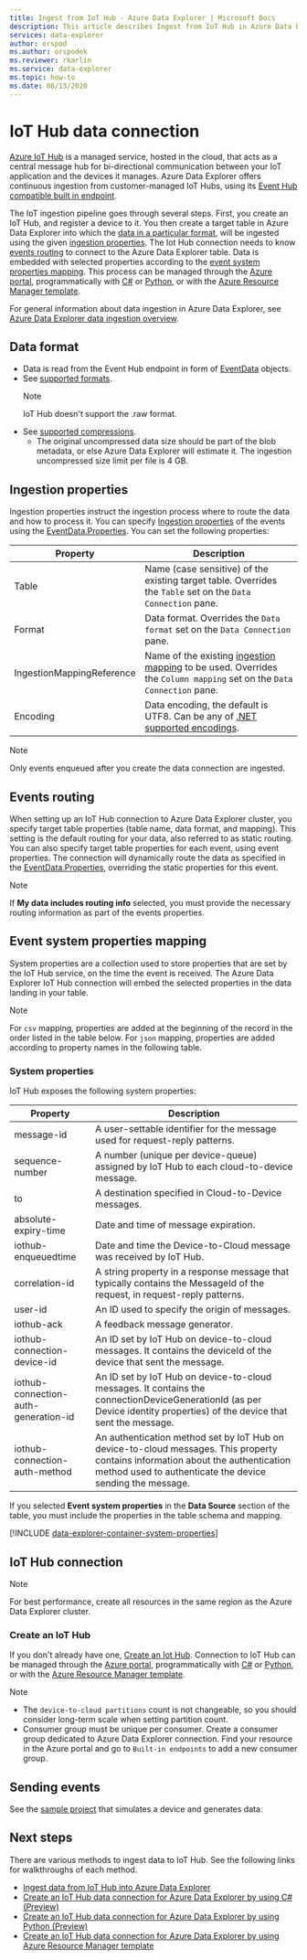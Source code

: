 ```yaml
---
title: Ingest from IoT Hub - Azure Data Explorer | Microsoft Docs
description: This article describes Ingest from IoT Hub in Azure Data Explorer.
services: data-explorer
author: orspod
ms.author: orspodek
ms.reviewer: rkarlin
ms.service: data-explorer
ms.topic: how-to
ms.date: 08/13/2020
---
```

# IoT Hub data connection

[Azure IoT Hub](/azure/iot-hub/about-iot-hub) is a managed service, hosted in the cloud, that acts as a central message hub for bi-directional communication between your IoT application and the devices it manages. Azure Data Explorer offers continuous ingestion from customer-managed IoT Hubs, using its [Event Hub compatible built in endpoint](/azure/iot-hub/iot-hub-devguide-messages-d2c#routing-endpoints).

The IoT ingestion pipeline goes through several steps. First, you create an IoT Hub, and register a device to it. You then create a target table in Azure Data Explorer into which the [data in a particular format](#data-format), will be ingested using the given [ingestion properties](#set-ingestion-properties). The Iot Hub connection needs to know [events routing](#set-events-routing) to connect to the Azure Data Explorer table. Data is embedded with selected properties according to the [event system properties mapping](#set-event-system-properties-mapping). This process can be managed through the [Azure portal](ingest-data-iot-hub.md), programmatically with [C#](data-connection-iot-hub-csharp.md) or [Python](data-connection-iot-hub-python.md), or with the [Azure Resource Manager template](data-connection-iot-hub-resource-manager.md).

For general information about data ingestion in Azure Data Explorer, see [Azure Data Explorer data ingestion overview](ingest-data-overview.md).

## Data format

* Data is read from the Event Hub endpoint in form of [EventData](/dotnet/api/microsoft.servicebus.messaging.eventdata?view=azure-dotnet) objects.
* See [supported formats](ingestion-supported-formats.md).
    > [!NOTE]
    > IoT Hub doesn't support the .raw format.
* See [supported compressions](ingestion-supported-formats.md#supported-data-compression-formats).
  * The original uncompressed data size should be part of the blob metadata, or else Azure Data Explorer will estimate it. The ingestion uncompressed size limit per file is 4 GB.

## Ingestion properties

Ingestion properties instruct the ingestion process where to route the data and how to process it. You can specify [Ingestion properties](ingestion-properties.md) of the events using the [EventData.Properties](/dotnet/api/microsoft.servicebus.messaging.eventdata.properties?view=azure-dotnet#Microsoft_ServiceBus_Messaging_EventData_Properties). You can set the following properties:

|Property |Description|
|---|---|
| Table | Name (case sensitive) of the existing target table. Overrides the `Table` set on the `Data Connection` pane. |
| Format | Data format. Overrides the `Data format` set on the `Data Connection` pane. |
| IngestionMappingReference | Name of the existing [ingestion mapping](kusto/management/create-ingestion-mapping-command.md) to be used. Overrides the `Column mapping` set on the `Data Connection` pane.|
| Encoding |  Data encoding, the default is UTF8. Can be any of [.NET supported encodings](/dotnet/api/system.text.encoding?view=netframework-4.8#remarks). |

> [!NOTE]
> Only events enqueued after you create the data connection are ingested.

## Events routing

When setting up an IoT Hub connection to Azure Data Explorer cluster, you specify target table properties (table name, data format, and mapping). This setting is the default routing for your data, also referred to as static routing.
You can also specify target table properties for each event, using event properties. The connection will dynamically route the data as specified in the [EventData.Properties](/dotnet/api/microsoft.servicebus.messaging.eventdata.properties?view=azure-dotnet#Microsoft_ServiceBus_Messaging_EventData_Properties), overriding the static properties for this event.

> [!Note]
> If **My data includes routing info** selected, you must provide the necessary routing information as part of the events properties.

## Event system properties mapping

System properties are a collection used to store properties that are set by the IoT Hub service, on the time the event is received. The Azure Data Explorer IoT Hub connection will embed the selected properties in the data landing in your table.

> [!Note]
> For `csv` mapping, properties are added at the beginning of the record in the order listed in the table below. For `json` mapping, properties are added according to property names in the following table.

### System properties

IoT Hub exposes the following system properties:

|Property |Description|
|---|---|
| message-id | A user-settable identifier for the message used for request-reply patterns. |
| sequence-number | A number (unique per device-queue) assigned by IoT Hub to each cloud-to-device message. |
| to | A destination specified in Cloud-to-Device messages. |
| absolute-expiry-time | Date and time of message expiration. |
| iothub-enqueuedtime | Date and time the Device-to-Cloud message was received by IoT Hub. |
| correlation-id| A string property in a response message that typically contains the MessageId of the request, in request-reply patterns. |
| user-id| An ID used to specify the origin of messages. |
| iothub-ack| A feedback message generator. |
| iothub-connection-device-id| An ID set by IoT Hub on device-to-cloud messages. It contains the deviceId of the device that sent the message. |
| iothub-connection-auth-generation-id| An ID set by IoT Hub on device-to-cloud messages. It contains the connectionDeviceGenerationId (as per Device identity properties) of the device that sent the message. |
| iothub-connection-auth-method| An authentication method set by IoT Hub on device-to-cloud messages. This property contains information about the authentication method used to authenticate the device sending the message. |

If you selected **Event system properties** in the **Data Source** section of the table, you must include the properties in the table schema and mapping.

[!INCLUDE [data-explorer-container-system-properties](includes/data-explorer-container-system-properties.md)]

## IoT Hub connection

> [!Note]
> For best performance, create all resources in the same region as the Azure Data Explorer cluster.

### Create an IoT Hub

If you don't already have one, [Create an Iot Hub](ingest-data-iot-hub.md#create-an-iot-hub). Connection to IoT Hub can be managed through the [Azure portal](ingest-data-iot-hub.md), programmatically with [C#](data-connection-iot-hub-csharp.md) or [Python](data-connection-iot-hub-python.md), or with the [Azure Resource Manager template](data-connection-iot-hub-resource-manager.md).

> [!Note]
> * The `device-to-cloud partitions` count is not changeable, so you should consider long-term scale when setting partition count.
> * Consumer group must be unique per consumer. Create a consumer group dedicated to Azure Data Explorer connection. Find your resource in the Azure portal and go to `Built-in endpoints` to add a new consumer group.

## Sending events

See the [sample project](https://github.com/Azure-Samples/azure-iot-samples-csharp/tree/master/iot-hub/Quickstarts/simulated-device) that simulates a device and generates data.

## Next steps

There are various methods to ingest data to IoT Hub. See the following links for walkthroughs of each method.

* [Ingest data from IoT Hub into Azure Data Explorer](ingest-data-iot-hub.md)
* [Create an IoT Hub data connection for Azure Data Explorer by using C# (Preview)](data-connection-iot-hub-csharp.md)
* [Create an IoT Hub data connection for Azure Data Explorer by using Python (Preview)](data-connection-iot-hub-python.md)
* [Create an IoT Hub data connection for Azure Data Explorer by using Azure Resource Manager template](data-connection-iot-hub-resource-manager.md)